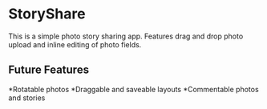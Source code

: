 StoryShare
==============

This is a simple photo story sharing app.  Features drag and drop photo upload and inline editing of photo fields.


Future Features
------------------
*Rotatable photos
*Draggable and saveable layouts
*Commentable photos and stories

